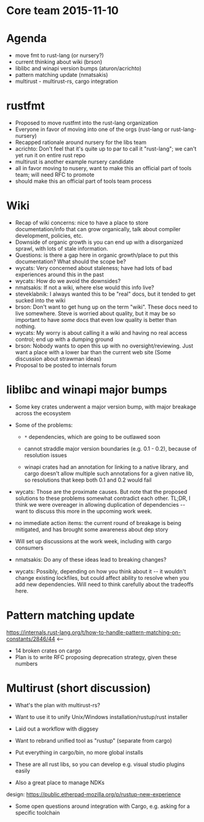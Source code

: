 # Core team 2015-11-10

# Agenda

- move fmt to rust-lang (or nursery?)
- current thinking about wiki (brson)
- liblibc and winapi version bumps (aturon/acrichto)
- pattern matching update (nmatsakis)
- multirust - multirust-rs, cargo integration

# rustfmt

- Proposed to move rustfmt into the rust-lang organization
- Everyone in favor of moving into one of the orgs (rust-lang or rust-lang-nursery)
- Recapped rationale around nursery for the libs team
- acrichto: Don't feel that it's quite up to par to call it "rust-lang"; we can't yet run it on entire rust repo
- multirust is another example nursery candidate
- all in favor moving to nusery, want to make this an official part of tools team; will need RFC to promote
- should make this an official part of tools team process

# Wiki

- Recap of wiki concerns: nice to have a place to store documentation/info that can grow organically, talk about compiler development, policies, etc. 
- Downside of organic growth is you can end up with a disorganized sprawl, with lots of stale information.
- Questions: is there a gap here in organic growth/place to put this documentation? What should the scope be?
- wycats: Very concerned about staleness; have had lots of bad experiences around this in the past
- wycats: How do we avoid the downsides?
- nmatsakis: If not a wiki, where else would this info live?
- steveklabnik: I always wanted this to be "real" docs, but it tended to get sucked into the wiki
- brson: Don't want to get hung up on the term "wiki". These docs need to live somewhere. Steve is worried about quality, but it may be so important to have *some* docs that even low quality is better than nothing.
- wycats: My worry is about calling it a wiki and having no real access control; end up with a dumping ground
- brson: Nobody wants to open this up with no oversight/reviewing. Just want a place with a lower bar than the current web site
(Some discussion about strawman ideas)
- Proposal to be posted to internals forum

# liblibc and winapi major bumps

- Some key crates underwent a major version bump, with major breakage across the ecosystem
- Some of the problems:

    - `*` dependencies, which are going to be outlawed soon

    - cannot straddle major version boundaries (e.g. 0.1 - 0.2), because of resolution issues

    - winapi crates had an annotation for linking to a native library, and cargo doesn't allow multiple such annotations for a given native lib, so resolutions that keep both 0.1 and 0.2 would fail

- wycats: Those are the proximate causes. But note that the proposed solutions to these problems somewhat contradict each other. TL;DR, I think we were overeager in allowing duplication of dependencies -- want to discuss this more in the upcoming work week.
- no immediate action items: the current round of breakage is being mitigated, and has brought some awareness about dep story
- Will set up discussions at the work week, including with cargo consumers
- nmatsakis: Do any of these ideas lead to breaking changes?
- wycats: Possibly, depending on how you think about it -- it wouldn't change existing lockfiles, but could affect ability to resolve when you add new dependencies. Will need to think carefully about the tradeoffs here.

# Pattern matching update

https://internals.rust-lang.org/t/how-to-handle-pattern-matching-on-constants/2846/44 <--

- 14 broken crates on cargo
- Plan is to write RFC proposing deprecation strategy, given these numbers

# Multirust (short discussion)

- What's the plan with multirust-rs?
- Want to use it to unify Unix/Windows installation/rustup/rust installer
- Laid out a workflow with diggsey
- Want to rebrand unified tool as "rustup" (separate from cargo)
- Put everything in cargo/bin, no more global installs

- These are all rust libs, so you can develop e.g. visual studio plugins easily
- Also a great place to manage NDKs

design: https://public.etherpad-mozilla.org/p/rustup-new-experience

- Some open questions around integration with Cargo, e.g. asking for a specific toolchain
